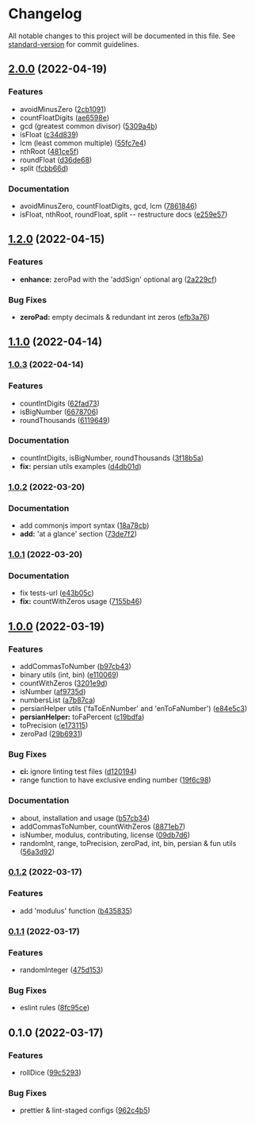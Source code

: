 # Changelog

All notable changes to this project will be documented in this file. See [standard-version](https://github.com/conventional-changelog/standard-version) for commit guidelines.

## [2.0.0](https://github.com/Sinakhx/number-slayer/compare/v1.2.0...v2.0.0) (2022-04-19)


### Features

* avoidMinusZero ([2cb1091](https://github.com/Sinakhx/number-slayer/commit/2cb1091b2b14eeb71b97d80f869fcbe890bc2955))
* countFloatDigits ([ae6598e](https://github.com/Sinakhx/number-slayer/commit/ae6598eefab3ba8c99a7fbd6bcf41a5c2bb970ab))
* gcd (greatest common divisor) ([5309a4b](https://github.com/Sinakhx/number-slayer/commit/5309a4ba5ff757185e1f3a6818337261225e7696))
* isFloat ([c34d839](https://github.com/Sinakhx/number-slayer/commit/c34d839f0da8264e173a6af88fff9c1a1065eb59))
* lcm (least common multiple) ([55fc7e4](https://github.com/Sinakhx/number-slayer/commit/55fc7e485e32486dd7e6820a863bc01d9026821b))
* nthRoot ([481ce5f](https://github.com/Sinakhx/number-slayer/commit/481ce5f850d2a3ca3e066205c832c8fdcc14fdc6))
* roundFloat ([d36de68](https://github.com/Sinakhx/number-slayer/commit/d36de683aa2071dbfc0d53eaff1415651ea6e367))
* split ([fcbb66d](https://github.com/Sinakhx/number-slayer/commit/fcbb66d98f5994177307a07d7327840d02a38602))


### Documentation

* avoidMinusZero, countFloatDigits, gcd, lcm ([7861846](https://github.com/Sinakhx/number-slayer/commit/7861846f81d65e73d2c63036f53b7947cfe5bf0c))
* isFloat, nthRoot, roundFloat, split -- restructure docs ([e259e57](https://github.com/Sinakhx/number-slayer/commit/e259e57a552d585a0bc3034249b8a1ae7526425f))

## [1.2.0](https://github.com/Sinakhx/number-slayer/compare/v1.1.0...v1.2.0) (2022-04-15)


### Features

* **enhance:** zeroPad with the 'addSign' optional arg ([2a229cf](https://github.com/Sinakhx/number-slayer/commit/2a229cf808df7ab373dfc97966c2a8d193142b15))


### Bug Fixes

* **zeroPad:** empty decimals & redundant int zeros ([efb3a76](https://github.com/Sinakhx/number-slayer/commit/efb3a7610ca571947322e934b079682b243d58be))

## [1.1.0](https://github.com/Sinakhx/number-slayer/compare/v1.0.3...v1.1.0) (2022-04-14)

### [1.0.3](https://github.com/Sinakhx/number-slayer/compare/v1.0.2...v1.0.3) (2022-04-14)


### Features

* countIntDigits ([62fad73](https://github.com/Sinakhx/number-slayer/commit/62fad73268238aa90717780171c267b0ee78dcc1))
* isBigNumber ([6678706](https://github.com/Sinakhx/number-slayer/commit/667870605197c266afea562c30c94a6ea842e04d))
* roundThousands ([6119649](https://github.com/Sinakhx/number-slayer/commit/61196490bf9fff9db6f41f43d5bc4a5c831eaa98))


### Documentation

* countIntDigits, isBigNumber, roundThousands ([3f18b5a](https://github.com/Sinakhx/number-slayer/commit/3f18b5aee92d8892d6963ceb4820f8128942b0f1))
* **fix:** persian utils examples ([d4db01d](https://github.com/Sinakhx/number-slayer/commit/d4db01dacee88a7afa51c8eb6320f5bb46379a02))

### [1.0.2](https://github.com/Sinakhx/number-slayer/compare/v1.0.1...v1.0.2) (2022-03-20)


### Documentation

* add commonjs import syntax ([18a78cb](https://github.com/Sinakhx/number-slayer/commit/18a78cbbcdc58055fcfa8d9067842ed4a62d0e25))
* **add:** 'at a glance' section ([73de7f2](https://github.com/Sinakhx/number-slayer/commit/73de7f27c5f49f218774b43e192f90938782de6b))

### [1.0.1](https://github.com/Sinakhx/number-slayer/compare/v1.0.0...v1.0.1) (2022-03-20)


### Documentation

* fix tests-url ([e43b05c](https://github.com/Sinakhx/number-slayer/commit/e43b05cb267de0afc3c93a82074a43a95565d967))
* **fix:** countWithZeros usage ([7155b46](https://github.com/Sinakhx/number-slayer/commit/7155b460ea97d79de8d97e0c766b5745c7c7f2c8))

## [1.0.0](https://github.com/Sinakhx/number-slayer/compare/v0.1.2...v1.0.0) (2022-03-19)


### Features

* addCommasToNumber ([b97cb43](https://github.com/Sinakhx/number-slayer/commit/b97cb43574f7ff69690a808b9250819fcf938a79))
* binary utils (int, bin) ([e110069](https://github.com/Sinakhx/number-slayer/commit/e1100694b11dd5b72f9c1ea8176a5c9cd9d6f50a))
* countWithZeros ([3201e9d](https://github.com/Sinakhx/number-slayer/commit/3201e9d4e7ad73fe2aa35f187de8dbd141ac0a5c))
* isNumber ([af9735d](https://github.com/Sinakhx/number-slayer/commit/af9735dba72c9d7ca55aac827ab1b8d839c59a23))
* numbersList ([a7b87ca](https://github.com/Sinakhx/number-slayer/commit/a7b87ca15c1c456249338eecfdc56a5f0a96a6b6))
* persianHelper utils ('faToEnNumber' and 'enToFaNumber') ([e84e5c3](https://github.com/Sinakhx/number-slayer/commit/e84e5c38b2d83a6fc4900d47b9cc693763ee70b9))
* **persianHelper:** toFaPercent ([c19bdfa](https://github.com/Sinakhx/number-slayer/commit/c19bdfad7313c7d3ef1c0b8adcacd64efb614c7f))
* toPrecision ([e173115](https://github.com/Sinakhx/number-slayer/commit/e1731158ad5de46611cdee75e674023cc780f8e7))
* zeroPad ([29b6931](https://github.com/Sinakhx/number-slayer/commit/29b69318e2c4d1d76ebc7240ec23d4b82817c7ec))


### Bug Fixes

* **ci:** ignore linting test files ([d120194](https://github.com/Sinakhx/number-slayer/commit/d120194d39f153487e1012c44eff66750c37bf35))
* range function to have exclusive ending number ([19f6c98](https://github.com/Sinakhx/number-slayer/commit/19f6c98650494dfbe3c00f640c5ba813f678e661))


### Documentation

* about, installation and usage ([b57cb34](https://github.com/Sinakhx/number-slayer/commit/b57cb34e2cdbdc651b7228e876c174c05ff89b46))
* addCommasToNumber, countWithZeros ([8871eb7](https://github.com/Sinakhx/number-slayer/commit/8871eb75e83085a7fdf621b12c0d7702e6221f6f))
* isNumber, modulus, contributing, license ([09db7d6](https://github.com/Sinakhx/number-slayer/commit/09db7d679c77429f209089b8c39b385bcb2451d9))
* randomInt, range, toPrecision, zeroPad, int, bin, persian & fun utils ([56a3d92](https://github.com/Sinakhx/number-slayer/commit/56a3d927acd38bc3fcea2cf6b4653f933fc47de3))

### [0.1.2](https://github.com/Sinakhx/number-slayer/compare/v0.1.1...v0.1.2) (2022-03-17)


### Features

* add 'modulus' function ([b435835](https://github.com/Sinakhx/number-slayer/commit/b4358356d60f10bb2d7f891174cafca427dcea01))

### [0.1.1](https://github.com/Sinakhx/number-slayer/compare/v0.1.0...v0.1.1) (2022-03-17)


### Features

* randomInteger ([475d153](https://github.com/Sinakhx/number-slayer/commit/475d15300e9c72f437b0d0abea874e396e105592))


### Bug Fixes

* eslint rules ([8fc95ce](https://github.com/Sinakhx/number-slayer/commit/8fc95ced8bef243ac16f5fe3a3315e1619bb227d))

## 0.1.0 (2022-03-17)


### Features

* rollDice ([99c5293](https://github.com/Sinakhx/number-slayer/commit/99c5293470e1e140383d9c09ab955aa12fe0ea47))


### Bug Fixes

* prettier & lint-staged configs ([962c4b5](https://github.com/Sinakhx/number-slayer/commit/962c4b53d8f71d33dd2846a6c105690c689d375b))